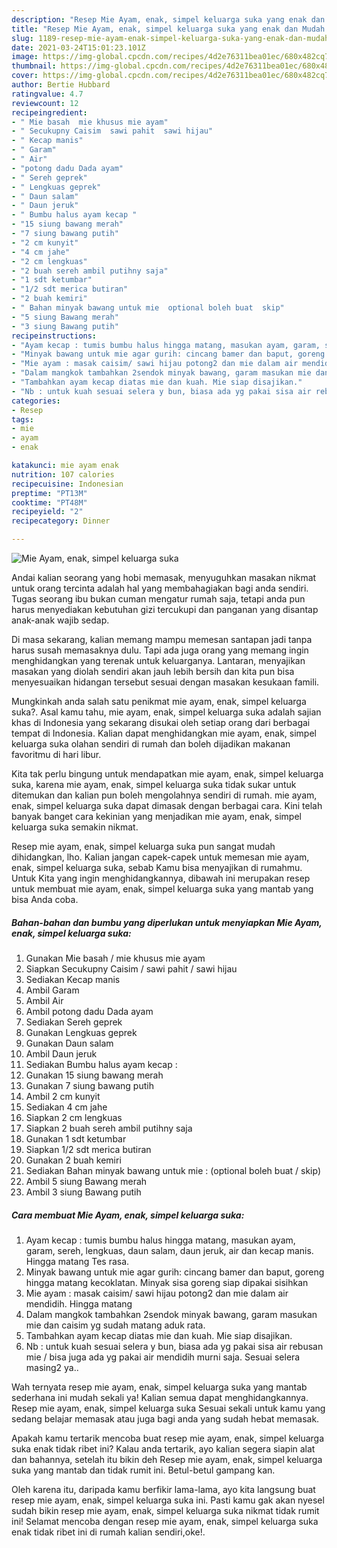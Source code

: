 ```yaml
---
description: "Resep Mie Ayam, enak, simpel keluarga suka yang enak dan Mudah Dibuat"
title: "Resep Mie Ayam, enak, simpel keluarga suka yang enak dan Mudah Dibuat"
slug: 1189-resep-mie-ayam-enak-simpel-keluarga-suka-yang-enak-dan-mudah-dibuat
date: 2021-03-24T15:01:23.101Z
image: https://img-global.cpcdn.com/recipes/4d2e76311bea01ec/680x482cq70/mie-ayam-enak-simpel-keluarga-suka-foto-resep-utama.jpg
thumbnail: https://img-global.cpcdn.com/recipes/4d2e76311bea01ec/680x482cq70/mie-ayam-enak-simpel-keluarga-suka-foto-resep-utama.jpg
cover: https://img-global.cpcdn.com/recipes/4d2e76311bea01ec/680x482cq70/mie-ayam-enak-simpel-keluarga-suka-foto-resep-utama.jpg
author: Bertie Hubbard
ratingvalue: 4.7
reviewcount: 12
recipeingredient:
- " Mie basah  mie khusus mie ayam"
- " Secukupny Caisim  sawi pahit  sawi hijau"
- " Kecap manis"
- " Garam"
- " Air"
- "potong dadu Dada ayam"
- " Sereh geprek"
- " Lengkuas geprek"
- " Daun salam"
- " Daun jeruk"
- " Bumbu halus ayam kecap "
- "15 siung bawang merah"
- "7 siung bawang putih"
- "2 cm kunyit"
- "4 cm jahe"
- "2 cm lengkuas"
- "2 buah sereh ambil putihny saja"
- "1 sdt ketumbar"
- "1/2 sdt merica butiran"
- "2 buah kemiri"
- " Bahan minyak bawang untuk mie  optional boleh buat  skip"
- "5 siung Bawang merah"
- "3 siung Bawang putih"
recipeinstructions:
- "Ayam kecap : tumis bumbu halus hingga matang, masukan ayam, garam, sereh, lengkuas, daun salam, daun jeruk, air dan kecap manis. Hingga matang Tes rasa."
- "Minyak bawang untuk mie agar gurih: cincang bamer dan baput, goreng hingga matang kecoklatan. Minyak sisa goreng siap dipakai sisihkan"
- "Mie ayam : masak caisim/ sawi hijau potong2 dan mie dalam air mendidih. Hingga matang"
- "Dalam mangkok tambahkan 2sendok minyak bawang, garam masukan mie dan caisim yg sudah matang aduk rata."
- "Tambahkan ayam kecap diatas mie dan kuah. Mie siap disajikan."
- "Nb : untuk kuah sesuai selera y bun, biasa ada yg pakai sisa air rebusan mie / bisa juga ada yg pakai air mendidih murni saja. Sesuai selera masing2 ya.."
categories:
- Resep
tags:
- mie
- ayam
- enak

katakunci: mie ayam enak 
nutrition: 107 calories
recipecuisine: Indonesian
preptime: "PT13M"
cooktime: "PT48M"
recipeyield: "2"
recipecategory: Dinner

---
```



![Mie Ayam, enak, simpel keluarga suka](https://img-global.cpcdn.com/recipes/4d2e76311bea01ec/680x482cq70/mie-ayam-enak-simpel-keluarga-suka-foto-resep-utama.jpg)

Andai kalian seorang yang hobi memasak, menyuguhkan masakan nikmat untuk orang tercinta adalah hal yang membahagiakan bagi anda sendiri. Tugas seorang ibu bukan cuman mengatur rumah saja, tetapi anda pun harus menyediakan kebutuhan gizi tercukupi dan panganan yang disantap anak-anak wajib sedap.

Di masa  sekarang, kalian memang mampu memesan santapan jadi tanpa harus susah memasaknya dulu. Tapi ada juga orang yang memang ingin menghidangkan yang terenak untuk keluarganya. Lantaran, menyajikan masakan yang diolah sendiri akan jauh lebih bersih dan kita pun bisa menyesuaikan hidangan tersebut sesuai dengan masakan kesukaan famili. 



Mungkinkah anda salah satu penikmat mie ayam, enak, simpel keluarga suka?. Asal kamu tahu, mie ayam, enak, simpel keluarga suka adalah sajian khas di Indonesia yang sekarang disukai oleh setiap orang dari berbagai tempat di Indonesia. Kalian dapat menghidangkan mie ayam, enak, simpel keluarga suka olahan sendiri di rumah dan boleh dijadikan makanan favoritmu di hari libur.

Kita tak perlu bingung untuk mendapatkan mie ayam, enak, simpel keluarga suka, karena mie ayam, enak, simpel keluarga suka tidak sukar untuk ditemukan dan kalian pun boleh mengolahnya sendiri di rumah. mie ayam, enak, simpel keluarga suka dapat dimasak dengan berbagai cara. Kini telah banyak banget cara kekinian yang menjadikan mie ayam, enak, simpel keluarga suka semakin nikmat.

Resep mie ayam, enak, simpel keluarga suka pun sangat mudah dihidangkan, lho. Kalian jangan capek-capek untuk memesan mie ayam, enak, simpel keluarga suka, sebab Kamu bisa menyajikan di rumahmu. Untuk Kita yang ingin menghidangkannya, dibawah ini merupakan resep untuk membuat mie ayam, enak, simpel keluarga suka yang mantab yang bisa Anda coba.

<!--inarticleads1-->

##### Bahan-bahan dan bumbu yang diperlukan untuk menyiapkan Mie Ayam, enak, simpel keluarga suka:

1. Gunakan  Mie basah / mie khusus mie ayam
1. Siapkan  Secukupny Caisim / sawi pahit / sawi hijau
1. Sediakan  Kecap manis
1. Ambil  Garam
1. Ambil  Air
1. Ambil potong dadu Dada ayam
1. Sediakan  Sereh geprek
1. Gunakan  Lengkuas geprek
1. Gunakan  Daun salam
1. Ambil  Daun jeruk
1. Sediakan  Bumbu halus ayam kecap :
1. Gunakan 15 siung bawang merah
1. Gunakan 7 siung bawang putih
1. Ambil 2 cm kunyit
1. Sediakan 4 cm jahe
1. Siapkan 2 cm lengkuas
1. Siapkan 2 buah sereh ambil putihny saja
1. Gunakan 1 sdt ketumbar
1. Siapkan 1/2 sdt merica butiran
1. Gunakan 2 buah kemiri
1. Sediakan  Bahan minyak bawang untuk mie : (optional boleh buat / skip)
1. Ambil 5 siung Bawang merah
1. Ambil 3 siung Bawang putih




<!--inarticleads2-->

##### Cara membuat Mie Ayam, enak, simpel keluarga suka:

1. Ayam kecap : tumis bumbu halus hingga matang, masukan ayam, garam, sereh, lengkuas, daun salam, daun jeruk, air dan kecap manis. Hingga matang Tes rasa.
1. Minyak bawang untuk mie agar gurih: cincang bamer dan baput, goreng hingga matang kecoklatan. Minyak sisa goreng siap dipakai sisihkan
1. Mie ayam : masak caisim/ sawi hijau potong2 dan mie dalam air mendidih. Hingga matang
1. Dalam mangkok tambahkan 2sendok minyak bawang, garam masukan mie dan caisim yg sudah matang aduk rata.
1. Tambahkan ayam kecap diatas mie dan kuah. Mie siap disajikan.
1. Nb : untuk kuah sesuai selera y bun, biasa ada yg pakai sisa air rebusan mie / bisa juga ada yg pakai air mendidih murni saja. Sesuai selera masing2 ya..




Wah ternyata resep mie ayam, enak, simpel keluarga suka yang mantab sederhana ini mudah sekali ya! Kalian semua dapat menghidangkannya. Resep mie ayam, enak, simpel keluarga suka Sesuai sekali untuk kamu yang sedang belajar memasak atau juga bagi anda yang sudah hebat memasak.

Apakah kamu tertarik mencoba buat resep mie ayam, enak, simpel keluarga suka enak tidak ribet ini? Kalau anda tertarik, ayo kalian segera siapin alat dan bahannya, setelah itu bikin deh Resep mie ayam, enak, simpel keluarga suka yang mantab dan tidak rumit ini. Betul-betul gampang kan. 

Oleh karena itu, daripada kamu berfikir lama-lama, ayo kita langsung buat resep mie ayam, enak, simpel keluarga suka ini. Pasti kamu gak akan nyesel sudah bikin resep mie ayam, enak, simpel keluarga suka nikmat tidak rumit ini! Selamat mencoba dengan resep mie ayam, enak, simpel keluarga suka enak tidak ribet ini di rumah kalian sendiri,oke!.

